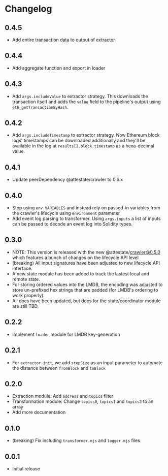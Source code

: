 # Changelog

## 0.4.5

- Add entire transaction data to output of extractor

## 0.4.4

- Add aggregate function and export in loader

## 0.4.3

- Add `args.includeValue` to extractor strategy. This downloads the transaction
  itself and adds the `value` field to the pipeline's output using
  `eth_getTransactionByHash`.

## 0.4.2

- Add `args.includeTimestamp` to extractor strategy. Now Ethereum block logs'
  timestamps can be downloaded additionally and they'll be available in the log
  at `results[].block.timestamp` as a hexa-decimal value.

## 0.4.1

- Update peerDependency @attestate/crawler to 0.6.x

## 0.4.0

- Stop using `env.VARIABLES` and instead rely on passed-in variables from the 
  crawler's lifecycle using `environment` parameter
- Add event log parsing to transformer. Using `args.inputs` a list of inputs can
  be passed to decode an event log into Solidity types.

## 0.3.0

- NOTE: This version is released with the new @attestate/crawler@0.5.0 which
  features a bunch of changes on the lifecycle API level
- (breaking) All input signatures have been adjusted to new lifecycle API
  interface.
- A new state module has been added to track the lastest local and remote state.
- For storing ordered values into the LMDB, the encoding was adjusted to store
  un-prefixed hex strings that are padded (for LMDB's ordering to work
  properly).
- All docs have been updated, but docs for the state/coordinator module are
  still TBD.

## 0.2.2

- Implement `loader` module for LMDB key-generation

## 0.2.1

- For `extractor.init`, we add `stepSize` as an input parameter to automate the
  distance between `fromBlock` and `toBlock`

## 0.2.0

- Extraction module: Add `address` and `topics` filter
- Transformation module: Change `topics0`, `topics1` and `topics2` to an array
- Add more documentation

## 0.1.0

- (breaking) Fix including `transformer.mjs` and `logger.mjs` files

## 0.0.1

- Initial release
